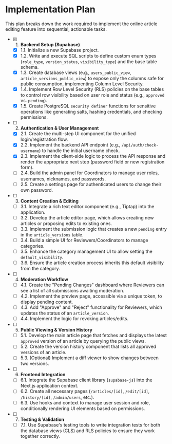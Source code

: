 # Implementation Plan

This plan breaks down the work required to implement the online article editing feature into sequential, actionable tasks.

- [x] 1. **Backend Setup (Supabase)**
  - [x] 1.1. Initialize a new Supabase project.
  - [x] 1.2. Write and execute SQL scripts to define custom enum types (`role_type`, `version_status`, `visibility_type`) and the base table schema.
  - [x] 1.3. Create database views (e.g., `users_public_view`, `article_versions_public_view`) to expose only the columns safe for public consumption, implementing Column Level Security.
  - [x] 1.4. Implement Row Level Security (RLS) policies on the base tables to control row visibility based on user role and status (e.g., `approved` vs. `pending`).
  - [x] 1.5. Create PostgreSQL `security definer` functions for sensitive operations like generating salts, hashing credentials, and checking permissions.

- [ ] 2. **Authentication & User Management**
  - [x] 2.1. Create the multi-step UI component for the unified login/registration flow.
  - [x] 2.2. Implement the backend API endpoint (e.g., `/api/auth/check-username`) to handle the initial username check.
  - [x] 2.3. Implement the client-side logic to process the API response and render the appropriate next step (password field or new registration form).
  - [ ] 2.4. Build the admin panel for Coordinators to manage user roles, usernames, nicknames, and passwords.
  - [ ] 2.5. Create a settings page for authenticated users to change their own password.

- [ ] 3. **Content Creation & Editing**
  - [ ] 3.1. Integrate a rich text editor component (e.g., Tiptap) into the application.
  - [ ] 3.2. Develop the article editor page, which allows creating new articles or proposing edits to existing ones.
  - [ ] 3.3. Implement the submission logic that creates a new `pending` entry in the `article_versions` table.
  - [ ] 3.4. Build a simple UI for Reviewers/Coordinators to manage categories.
  - [ ] 3.5. Enhance the category management UI to allow setting the `default_visibility`.
  - [ ] 3.6. Ensure the article creation process inherits this default visibility from the category.

- [ ] 4. **Moderation Workflow**
  - [ ] 4.1. Create the "Pending Changes" dashboard where Reviewers can see a list of all submissions awaiting moderation.
  - [ ] 4.2. Implement the preview page, accessible via a unique token, to display pending content.
  - [ ] 4.3. Add "Approve" and "Reject" functionality for Reviewers, which updates the status of an `article_version`.
  - [ ] 4.4. Implement the logic for revoking articles/edits.

- [ ] 5. **Public Viewing & Version History**
  - [ ] 5.1. Develop the main article page that fetches and displays the latest `approved` version of an article by querying the public views.
  - [ ] 5.2. Create the version history component that lists all approved versions of an article.
  - [ ] 5.3. (Optional) Implement a diff viewer to show changes between two versions.

- [ ] 6. **Frontend Integration**
  - [ ] 6.1. Integrate the Supabase client library (`supabase-js`) into the Next.js application context.
  - [ ] 6.2. Create all necessary pages (`/articles/[id]`, `/edit/[id]`, `/history/[id]`, `/admin/users`, etc.).
  - [ ] 6.3. Use hooks and context to manage user session and role, conditionally rendering UI elements based on permissions.

- [ ] 7. **Testing & Validation**
  - [ ] 7.1. Use Supabase's testing tools to write integration tests for both the database views (CLS) and RLS policies to ensure they work together correctly.
